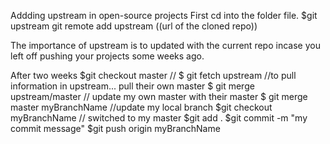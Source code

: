 Addding upstream in open-source projects
First cd into the folder file.
$git upstream
git remote add upstream ((url of the cloned repo))

The importance of upstream is to updated with the current repo incase you left off pushing your projects some weeks ago.


After two weeks
$git checkout master      //
$ git fetch upstream      //to pull information in upstream... pull their own master
$ git merge upstream/master  // update my own master with their master
$ git merge master myBranchName   //update my local branch
$git checkout myBranchName    // switched to my master
$git add .
$git commit -m "my commit message"
$git push origin myBranchName



